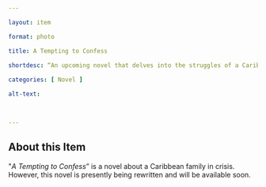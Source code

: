 ```yaml
--- 

layout: item 

format: photo 

title: A Tempting to Confess

shortdesc: “An upcoming novel that delves into the struggles of a Caribbean family facing a crisis.”
 
categories: [ Novel ]

alt-text:  

 

--- 
```


## About this Item 

"_A Tempting to Confess_” is a novel about a Caribbean family in crisis. However, this novel is presently being rewritten and will be available soon.

